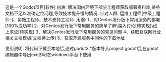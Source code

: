 这是一个Godot项目[软件]
  初衷:
    解决国内环境下部分工程师获取部署资料难,某些文档不足以准确定位问题,导致技术提升慢的情况.
  针对人群:
    运维工程师[中级工程师-]、实施工程师、技术支持工程师.
  用途:
    1、对Centos发行版下常用服务的部署[100%成功率]
    2、对Centos发行版下常用服务的简单了解\深入讨论[待实现]\线上求证[待实现]
    3、解决Centos发行版下常用服务的常见问题
    4、获取互联网行业相关文档模板[文档待上传]
    5、获取开源服务中间件的下载地址




使用说明:
  将代码下载至本地后,通过godot3.*版本导入project.godot后,在godot编辑器中导出exe即可在windows平台下使用.

